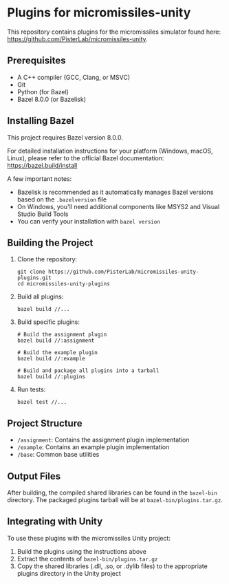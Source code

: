 # Plugins for micromissiles-unity

This repository contains plugins for the micromissiles simulator found here: https://github.com/PisterLab/micromissiles-unity.

## Prerequisites

- A C++ compiler (GCC, Clang, or MSVC)
- Git
- Python (for Bazel)
- Bazel 8.0.0 (or Bazelisk)

## Installing Bazel

This project requires Bazel version 8.0.0. 

For detailed installation instructions for your platform (Windows, macOS, Linux), please refer to the official Bazel documentation:
https://bazel.build/install

A few important notes:

- Bazelisk is recommended as it automatically manages Bazel versions based on the `.bazelversion` file
- On Windows, you'll need additional components like MSYS2 and Visual Studio Build Tools
- You can verify your installation with `bazel version`

## Building the Project

1. Clone the repository:
   ```
   git clone https://github.com/PisterLab/micromissiles-unity-plugins.git
   cd micromissiles-unity-plugins
   ```

2. Build all plugins:
   ```
   bazel build //...
   ```

3. Build specific plugins:
   ```
   # Build the assignment plugin
   bazel build //:assignment
   
   # Build the example plugin
   bazel build //:example
   
   # Build and package all plugins into a tarball
   bazel build //:plugins
   ```

4. Run tests:
   ```
   bazel test //...
   ```

## Project Structure

- `/assignment`: Contains the assignment plugin implementation
- `/example`: Contains an example plugin implementation
- `/base`: Common base utilities

## Output Files

After building, the compiled shared libraries can be found in the `bazel-bin` directory. The packaged plugins tarball will be at `bazel-bin/plugins.tar.gz`.

## Integrating with Unity

To use these plugins with the micromissiles Unity project:

1. Build the plugins using the instructions above
2. Extract the contents of `bazel-bin/plugins.tar.gz`
3. Copy the shared libraries (.dll, .so, or .dylib files) to the appropriate plugins directory in the Unity project


